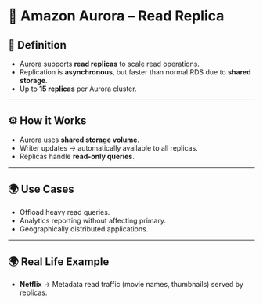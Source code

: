 # 🔹 Amazon Aurora – Read Replica

## 📖 Definition
- Aurora supports **read replicas** to scale read operations.
- Replication is **asynchronous**, but faster than normal RDS due to **shared storage**.
- Up to **15 replicas** per Aurora cluster.

---

## ⚙️ How it Works
- Aurora uses **shared storage volume**.
- Writer updates → automatically available to all replicas.
- Replicas handle **read-only queries**.

---

## 🌍 Use Cases
- Offload heavy read queries.
- Analytics reporting without affecting primary.
- Geographically distributed applications.

---

## 🌍 Real Life Example
- **Netflix** → Metadata read traffic (movie names, thumbnails) served by replicas.
